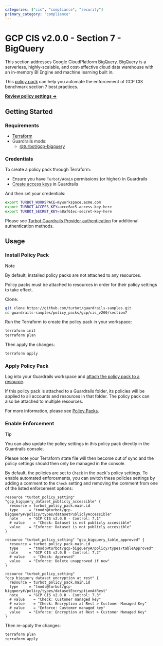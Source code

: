 ```yaml
---
categories: ["cis", "compliance", "security"]
primary_category: "compliance"
---
```


# GCP CIS v2.0.0 - Section 7 - BigQuery

This section addresses Google CloudPlatform BigQuery. BigQuery is a serverless, highly-scalable, and cost-effective cloud data warehouse with an in-memory BI Engine and machine learning built in.

This [policy pack](https://turbot.com/guardrails/docs/concepts/resources/policy-packs) can help you automate the enforcement of GCP CIS benchmark section 7 best practices.

**[Review policy settings →](https://hub.guardrails.turbot.com/policy-packs/gcp_cis_v200_section7/settings)**

## Getting Started

### Requirements

- [Terraform](https://developer.hashicorp.com/terraform/install)
- Guardrails mods:
  - [@turbot/gcp-bigquery](https://hub.guardrails.turbot.com/mods/gcp/mods/gcp-bigquery)

### Credentials

To create a policy pack through Terraform:

- Ensure you have `Turbot/Admin` permissions (or higher) in Guardrails
- [Create access keys](https://turbot.com/guardrails/docs/guides/iam/access-keys#generate-a-new-guardrails-api-access-key) in Guardrails

And then set your credentials:

```sh
export TURBOT_WORKSPACE=myworkspace.acme.com
export TURBOT_ACCESS_KEY=acce6ac5-access-key-here
export TURBOT_SECRET_KEY=a8af61ec-secret-key-here
```

Please see [Turbot Guardrails Provider authentication](https://registry.terraform.io/providers/turbot/turbot/latest/docs#authentication) for additional authentication methods.

## Usage

### Install Policy Pack

> [!NOTE]
> By default, installed policy packs are not attached to any resources.
>
> Policy packs must be attached to resources in order for their policy settings to take effect.

Clone:

```sh
git clone https://github.com/turbot/guardrails-samples.git
cd guardrails-samples/policy_packs/gcp/cis_v200/section7
```

Run the Terraform to create the policy pack in your workspace:

```sh
terraform init
terraform plan
```

Then apply the changes:

```sh
terraform apply
```

### Apply Policy Pack

Log into your Guardrails workspace and [attach the policy pack to a resource](https://turbot.com/guardrails/docs/guides/policy-packs#attach-a-policy-pack-to-a-resource).

If this policy pack is attached to a Guardrails folder, its policies will be applied to all accounts and resources in that folder. The policy pack can also be attached to multiple resources.

For more information, please see [Policy Packs](https://turbot.com/guardrails/docs/concepts/resources/policy-packs).

### Enable Enforcement

> [!TIP]
> You can also update the policy settings in this policy pack directly in the Guardrails console.
>
> Please note your Terraform state file will then become out of sync and the policy settings should then only be managed in the console.

By default, the policies are set to `Check` in the pack's policy settings. To enable automated enforcements, you can switch these policies settings by adding a comment to the `Check` setting and removing the comment from one of the listed enforcement options:

```hcl
resource "turbot_policy_setting" "gcp_bigquery_dataset_publicly_accessible" {
  resource = turbot_policy_pack.main.id
  type     = "tmod:@turbot/gcp-bigquery#/policy/types/datasetPubliclyAccessible"
  note     = "GCP CIS v2.0.0 - Control: 7.1"
  # value    = "Check: Dataset is not publicly accessible"
  value    = "Enforce: Dataset is not publicly accessible"
}

resource "turbot_policy_setting" "gcp_bigquery_table_approved" {
  resource = turbot_policy_pack.main.id
  type     = "tmod:@turbot/gcp-bigquery#/policy/types/tableApproved"
  note     = "GCP CIS v2.0.0 - Control: 7.2"
  # value    = "Check: Approved"
  value    = "Enforce: Delete unapproved if new"
}

resource "turbot_policy_setting" "gcp_bigquery_dataset_encryption_at_rest" {
  resource = turbot_policy_pack.main.id
  type     = "tmod:@turbot/gcp-bigquery#/policy/types/datasetEncryptionAtRest"
  note     = "GCP CIS v2.0.0 - Control: 7.3"
  # value    = "Check: Customer managed key"
  # value    = "Check: Encryption at Rest > Customer Managed Key"
  # value    = "Enforce: Customer managed key"
  value    = "Enforce: Encryption at Rest > Customer Managed Key"
}
```

Then re-apply the changes:

```sh
terraform plan
terraform apply
```
